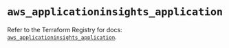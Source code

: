 # `aws_applicationinsights_application`

Refer to the Terraform Registry for docs: [`aws_applicationinsights_application`](https://registry.terraform.io/providers/hashicorp/aws/6.8.0/docs/resources/applicationinsights_application).
